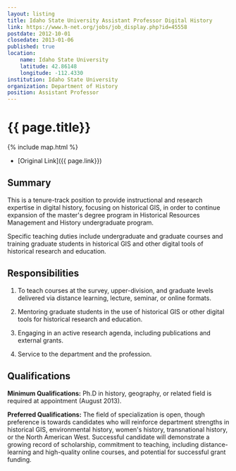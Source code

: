 ```yaml
---
layout: listing
title: Idaho State University Assistant Professor Digital History
link: https://www.h-net.org/jobs/job_display.php?id=45558
postdate: 2012-10-01
closedate: 2013-01-06
published: true
location:
    name: Idaho State University
    latitude: 42.86148
    longitude: -112.4330
institution: Idaho State University
organization: Department of History
position: Assistant Professor
---
```



# {{ page.title}}

{% include map.html %}



* [Original Link]({{ page.link}})

## Summary
This is a tenure-track position to provide instructional and research expertise in digital history, focusing on historical GIS, in order to continue expansion of the master's degree program in Historical Resources Management and History undergraduate program. 

Specific teaching duties include undergraduate and graduate courses and training graduate students in historical GIS and other digital tools of historical research and education.

## Responsibilities
1. To teach courses at the survey, upper-division, and graduate levels delivered via distance learning, lecture, seminar, or online formats. 

2. Mentoring graduate students in the use of historical GIS or other digital tools for historical research and education. 

3. Engaging in an active research agenda, including publications and external grants. 

4. Service to the department and the profession.

## Qualifications

**Minimum Qualifications:** Ph.D in history, geography, or related field is required at appointment (August 2013).

**Preferred Qualifications:** The field of specialization is open, though preference is towards candidates who will reinforce department strengths in historical GIS, environmental history, women's history, transnational history, or the North American West. Successful candidate will demonstrate a growing record of scholarship, commitment to teaching, including distance-learning and high-quality online courses, and potential for successful grant funding.
